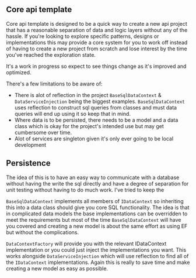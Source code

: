 ## Core api template
Core api template is designed to be a quick way to create a new api project that has a reasonable separation of data and logic layers without any of the hassle. If you're looking to explore specific patterns, designs or implementations this may provide a core system for you to work off instead of having to create a new project from scratch and lose interest by the time you've reached the exploration state.

It's a work in progress so expect to see things change as it's improved and optimized.

There's a few limitations to be aware of:
- There is alot of reflection in the project `BaseSqlDataContext` & `DataServiceInjection` being the biggest examples. `BaseSqlDataContext` uses reflection to construct sql queries from classes and must data queries will end up using it so keep that in mind.
- Where data is to be persisted, there needs to be a model and a data class which is okay for the project's intended use but may get cumbersome over time.
- Alot of services are singleton given it's only ever going to be local development


## Persistence
The idea of this is to have an easy way to communicate with a database without having the write the sql directly and have a degree of separation for unit testing without having to do much work. I've tried to keep the 

`BaseSqlDataContext` implements all members of `IDataContext` so inheriting this into a data class should give you core SQL functionality. The idea is that in complicated data models the base implementations can be overridden to meet the requirements but most of the time `BaseSqlDataContext` will have you covered and creating a new model is about the same effort as using EF but without the complications.

`DataContextFactory` will provide you with the relevant IDataContext implementation or you could just inject the implementations you want. This works alongside `DataServiceInjection` which will use reflection to find all of the `IDataContext` implementations. Again this is really to save time and make creating a new model as easy as possible.
